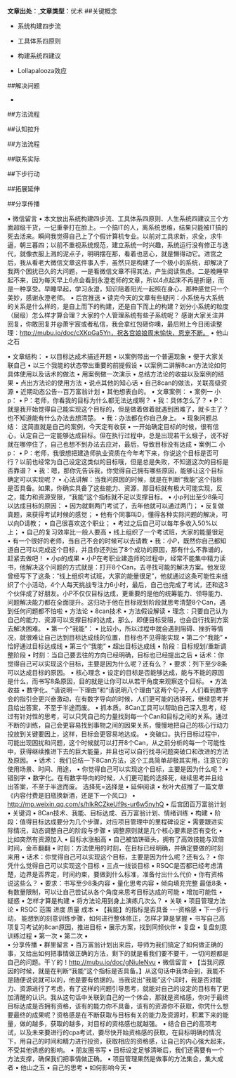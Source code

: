 **文章出处**：[ ](http://mp.weixin.qq.com/s/oFV5jnQGuaK4khE_SSLLzg)
**文章类型**：优术
##关键概念

- 系统构建四步流


- 工具体系四原则

- 构建系统四建议

- Lollapalooza效应


##解决问题

- 


##方法流程



##认知拉升


##方法流程


##联系实际

##下步行动


##拓展延伸

##分享传播


•	微信留言
•	本文放出系统构建四步流、工具体系四原则、人生系统四建议三个方面超级干货，一记重拳打在脸上。一个搞IT的人，离系统思维，结果只能被IT搞的死去活来。瞬间我觉得自己上了个假计算机专业。以前对工具求新，求全，求牛逼，朝三暮四；以前不重视系统规范，建立系统一时兴趣，系统运行没有修正与迭代，就像衣服上溅的泥点子，明明摆在那，看着也恶心，就是懒得动它。进宫之后，我从看老大微信文章这件事入手，虽然只是构建了一个极小的系统，却解决了我两个困扰已久的大问题，一是看微信文章不得其法，产生阅读焦虑。二是晚睡早起不来，因为每天早上6点会看到永澄老师的文章，所以4点起床不再是折磨，而是一种享受。早睡早起，学习永澄，知识陪着阳光一起照在身心，那种感觉只一个美妙，感谢永澄老师。
•	后宫推送
•	读完今天的文章有些疑问：小系统与大系统的关系是什么样的，是自上而下的构建，还是自下而上的构建？划分小系统的粒度（层级）怎么样才算合理？大家的个人管理系统有些子系统呢？ 感谢大家关注并回复，你敢回复并@萧宇宸或者私信，我会拿红包砸你噢，最后附上今日阅读整理：http://mubu.io/doc/cXKpGa5Yn，祝各宫娘娘周末愉快，恩宠不断。
•	他山之石

•	文章结构：
•	以目标达成术描述开题
•	以案例带出一个普遍现象
•	便于大家关联自己
•	以三个我能的状态带出重要的前提假设
•	以案例二讲解8can方法论如何具体使用以及话术的做法
•	用案例做一次演示
•	总结方法论的收益以及案例的结果
•	点出方法论的使用方法
•	说点其他的知心话
•	自己8can的做法，关联高级资源
•	近期动态公告--百万富翁计划
•	其他想表白的。
•	文章案例：
•	案例一 小p：
•	P：老师，你看我的目标为什么都无法达成啊？
•	我：具体怎么了？
•	P：就是我开始觉得自己能实现这个目标的，但是做着做着就遇到困难了，就卡主了？也不知道能有什么办法去想清楚。
•	我：办法都在你自己身上。
•	现象问题总结：
这简直就是自己的案例，今天定有收获
•	一开始确定目标的时候，很有信心，认定自己一定能够达成目标。但在执行过程中，总是出现若干幺蛾子，说不好就在哪停住了，自己也想不到办法去应对，最后，导致目标没有达成
•	案例二 小p：
•	P：老师，我很想把建造师执业资质在今年考下来，你说这个目标是否可行？以前也经常为自己设定这类似的目标哦，但是总是失败，不知道这次的目标是否靠谱？
•	我：嗯，那你先告诉我，你觉得自己拥有哪些原因，能够让这个目标确定可以实现呢？
•	心法讲解：当我问原因的时候，就是在判断“我能”这个指标是否具备。如果，你确实具备了这些能力、资源，那目标就有极大可能实现，反之，能力和资源受限，“我能”这个指标就不足以支撑目标。
•	小p列出至少8条可以达成目标的原因：
•	因为就剩两门考试了，去年他就可以通过两门；
•	反复做真题，来获得考试时候的感觉；
•	他有个同事叫D，懂得各种实际问题的解决，可以向D请教；
•	自己很喜欢这个职业；
•	考过之后自己可以每年多收入50%以上；
•	自己的复习效率比一般人要高
•	线上组织了一个考试班，大家的能量很足
•	有一个很好的老师，当自己不会的时候可以去请教
•	我：小P，既然你自己都知道自己可以完成这个目标，并且你还列出了8个成功的原因，那有什么不靠谱的，赶紧去做吧！
•	小p的成果
•	小P在考职业建造师的过程中，经常不能集中精力读书，他解决这个问题的方式就是：打开8个Can，去寻找可能的解决方案。他发现曾经写下了这条：“线上组织考试班，大家的能量很足”，他就通过这条可能性来组织了个小活动，4个人每天挑战专注力6小时，最后，自己也完成了考试，还和这3个伙伴成了好朋友。小P不仅仅目标达成，更重要的是他的统筹能力、领导能力、问题解决能力都在全面提升。这归功于他在目标规划阶段就思考清楚8个Can，遇到任何问题都不怕啦
•	方法论
•	8can技术
•	方法假设解读
•	理念：只要自己认为自己的能力、资源可以支撑目标的达成，那么，即便目标受阻，也会自行找到方案去解决困难。
•	第一个“我能”：
•	比较小，所以过程中就会遇到阻碍、挫折等情况，就很难让自己达到目标达成线的位置，目标也不见得能实现
•	第二个“我能”
•	恰好通过目标达成线
•	第三个“我能”
•	超出目标达成线
•	阶段：目标规划/重新调整阶段
•	时刻：当自己要去往的方向已经明确，目标也已经提出之后
•	话术：你觉得自己可以实现这个目标，主要是因为什么呢？还有么？
•	要求：列下至少8条可以达成目标的原因。
•	核心理念
•	设定的目标是否能够达成，能与不能的原因是什么，而书写8条原因，目的就是让你可以从若干角度来观察这个目标。
•	方法收益
•	数字化。“请说明一下理由”和“请说明八个理由”这两个句子，人们看到数字会的指引会更兴奋激动，在有数字导向的时候，人们更可能的选择死，继续思考并且给出答案，不至于半途而废。
•	抓本质。8Can工具可以帮助自己深入思考，经过有针对性的思考，可以只凭自己的力量找到每一个Can和目标之间的关系。通过不断的训练，自己会更容易找到事物之间的因果关系，慢慢地把自己的核心行动力投放到关键要因上，这样，目标会更容易地达成。
•	突破口。执行目标过程中，可能出现困扰和问题，这个时候就可以打开8个Can，从之前分析的每一个可能性中，获得继续推进下去的巨大能量，并且也可以自行找寻问题突破口和改进的方法及原因。
•	话术：
我们总结一下8Can方法，这个工具简单却极其实用，注意它的使用场景、时间、用途，
•	你觉得自己可以实现这个目标，主要是因为什么呢？
•	错别字
•	数字化。在有数字导向的时候，人们更可能的选择死，继续思考并且给出答案，不至于半途而废。 选择死=选择是
•	延伸阅读
•	秋叶大叔推了一篇文章《内容付费是旧瓶换新酒，还是下一个风口》
•	http://mp.weixin.qq.com/s/hlkRCZkeUf9s-ur6w5nyhQ
•	后宫团百万富翁计划
•	关键词
•	8Can技术、我能、目标达成、百万富翁计划、情绪训练
•	构建
•	阶段：值得目标达成要分为几个步骤，对应项目管理中的里程碑设定
•	需要跟进实际情况，动态调整自己的阶段与步骤
•	调整原则就是几个核心要素是否有变化
•	比如突然有资源加入
•	目标水涨船高
•	自己被馅饼砸头，拥有了高效技能与双倍时间，金币翻翻
•	时刻：方法使用的时刻，在目标已经明确，并确定要做的时刻来用
•	话术：你觉得自己可以实现这个目标，主要是因为什么呢？还有么？
•	你凭什么觉得自己可以实现这个目标
•	三点一线谈目标
•	RSQC是否都已经考虑清楚，边界是否界定，时间约束，要做到什么标准，准备付出什么代价
•	你有资格说这些么？
•	要求：书写至少8条内容
•	量化思考内容
•	倾向填充完整 最低8条
•	有数量限制，可以让自己尝试从各个角度来思考目标达成的可能
•	增加可能性
•	疑惑
•	怎样才算是构建
•	将方法论用到身上演练几次么？
•	关联
•	项目管理方法论
•	RSQC 范围 进度 质量 成本
•	【我能】的指标是否具备 ---资格感
•	下一步行动，
能想到的刻意训练步骤，如何进行整体修正，怎样才算是掌握
•	书写自己高项复习考试的8can原因，推进目标
•	展示方案，找到同频伙伴
•	复盘
•	复盘刻意训练过程
•	第一次
•	第二次
•	
•	分享传播
•	群里留言
•	百万富翁计划出来后，导师为我们搞定了如何做正确的事，又给出如何把事情做正确的方法，剩下的就是看我们要不要干，一切问题都是自己的问题。干丫的！http://mubu.io/doc/gNiuIeNvu
•	微信留言
•	【当我问原因的时候，就是在判断“我能”这个指标是否具备。】从这句话中我体会到，我能不是随便说说就可以的，他是要有依据的。当我说出“我能”这个词时，我是否对能力、资源进行了考虑，有了这样的问题引导思考，就能对自己的设定的目标有了更加清醒的认识。我从这句话中关联到自己的一个体会，那就是资格感，你对于最终目标达成是否拥有资格，该有的能力你不具备，该有的资源你不获取，你凭什么想要最终的成果呢？资格感是在不断获取与目标有关的能力及资源时，积累下来的能量，做的越多，获取的越多，对目标的资格感也就越强。
•	结合自己的高项考试，以及未来要进行的cpa考试，要尽快开始资格感的获取，在目标明确的情况下，用自己的时间和精力进行投资，获取相应的资格感，让自己的内心强大起来，不受其他诱惑的影响。
•	朋友圈书写
•	目标设定足够清晰后，我们还需要有一个方法支撑，确保我们把事情做正确。
•	项目管理果然是做事的方法集合，集大成者
•	他山之玉
•	自己的思考
•	如何影响今天
•	
